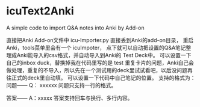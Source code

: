 # icuText2Anki
A simple code to import Q&amp;A notes into  Anki by Add-on


直接把Anki Add-on文件中 icu-Importer.py 直接丢到Anki的add-on目录，
重启Anki，tools菜单里会有一个 icuImpoter，
点下就可以自动把设置的Q&A笔记整理成Anki能导入的csv格式，并自动导入到Anki的 Test Deck中。
可以设置一下自己的inbox duck，替换掉我在代码里写的是 test
重复卡片的问题，Anki自己会做处理，重复的不导入，所以先在一个测试用的deck里试试看吧，以后没问题再往正式的deck里自动填。
可以设置一下代码中自己笔记的位置。
支持的格式为：
问题——
Q： xxxxxx
问题只支持一行的格式。

答案——
A：xxxxx
答案支持回车与换行、多行内容。
